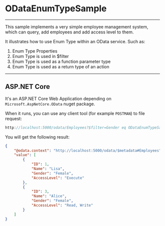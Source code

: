 # ODataEnumTypeSample
------------------

This sample implements a very simple employee management system, which can query, add employees and add access level to them.

It illustrates how to use Enum Type within an OData service. Such as:
1. Enum Type Properties
2. Enum Type is used in $filter
3. Enum Type is used as a function parameter type
4. Enum Type is used as a return type of an action

------------------

## ASP.NET Core

It's an ASP.NET Core Web Application depending on `Microsoft.AspNetCore.OData` nuget package.

When it runs, you can use any client tool (for example `POSTMAN`) to file request:

```C#
http://localhost:5000/odata/Employees?$filter=Gender eq ODataEnumTypeSample.Gender'Female'
```

You will get the following result:

```json
{
    "@odata.context": "http://localhost:5000/odata/$metadata#Employees",
    "value": [
        {
            "ID": 1,
            "Name": "Lisa",
            "Gender": "Female",
            "AccessLevel": "Execute"
        },
        {
            "ID": 3,
            "Name": "Alice",
            "Gender": "Female",
            "AccessLevel": "Read, Write"
        }
    ]
}
```